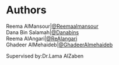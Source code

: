 # Authors



Reema AlMansour|[@Reemaalmansour](https://github.com/Reemaalmansour)<br>
Dana Bin Salamah|[@Danabins](https://github.com/Danabins)<br>
Reema AlAngari|[@ReAlangari](https://github.com/ReAlangari)<br>
Ghadeer AlMehaideb|[@GhadeerAlmehaideb](https://github.com/GhadeerAlmehaideb)<br>

Supervised by:Dr.Lama AlZaben
